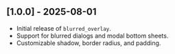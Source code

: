 ## [1.0.0] - 2025-08-01
- Initial release of `blurred_overlay`.
- Support for blurred dialogs and modal bottom sheets.
- Customizable shadow, border radius, and padding.
